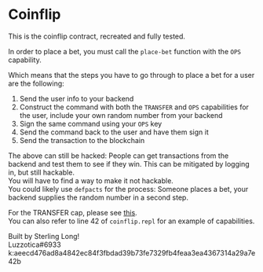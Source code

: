# Coinflip

This is the coinflip contract, recreated and fully tested.

In order to place a bet, you must call the `place-bet` function with the `OPS` capability.

Which means that the steps you have to go through to place a bet for a user are the following:

1. Send the user info to your backend
2. Construct the command with both the `TRANSFER` and `OPS` capabilities for the user, include your own random number from your backend
3. Sign the same command using your `OPS` key
4. Send the command back to the user and have them sign it
5. Send the transaction to the blockchain

The above can still be hacked: People can get transactions from the backend and test them to see if they win. This can be mitigated by logging in, but still hackable.  
You will have to find a way to make it not hackable.  
You could likely use `defpacts` for the process: Someone places a bet, your backend supplies the random number in a second step.

For the TRANSFER cap, please see [this](https://tinyurl.com/ryosuke-transfer).  
You can also refer to line 42 of `coinflip.repl` for an example of capabilities.  

Built by Sterling Long!  
Luzzotica#6933  
k:aeecd476ad8a4842ec84f3fbdad39b73fe7329fb4feaa3ea4367314a29a7e42b  

